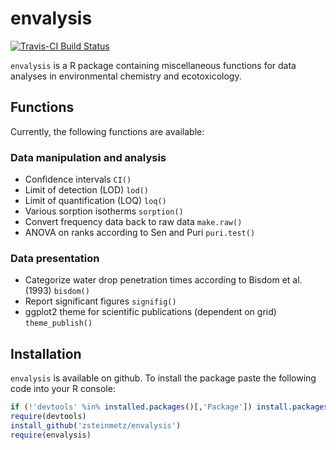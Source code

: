 envalysis
=========
[![Travis-CI Build Status](https://travis-ci.org/zsteinmetz/envalysis.svg?branch=master)](https://travis-ci.org/zsteinmetz/envalysis)

`envalysis` is a R package containing miscellaneous functions for data analyses in environmental chemistry and ecotoxicology.

## Functions
Currently, the following functions are available:

### Data manipulation and analysis

* Confidence intervals `CI()`
* Limit of detection (LOD) `lod()`
* Limit of quantification (LOQ) `loq()`
* Various sorption isotherms `sorption()`
* Convert frequency data back to raw data `make.raw()`
* ANOVA on ranks according to Sen and Puri `puri.test()`

### Data presentation

* Categorize water drop penetration times according to Bisdom et al. (1993) `bisdom()`
* Report significant figures `signifig()`
* ggplot2 theme for scientific publications (dependent on grid) `theme_publish()`

## Installation
`envalysis` is available on github. To install the package paste the following code into your R console:

```r
if (!'devtools' %in% installed.packages()[,'Package']) install.packages('devtools')
require(devtools)
install_github('zsteinmetz/envalysis')
require(envalysis)
```
